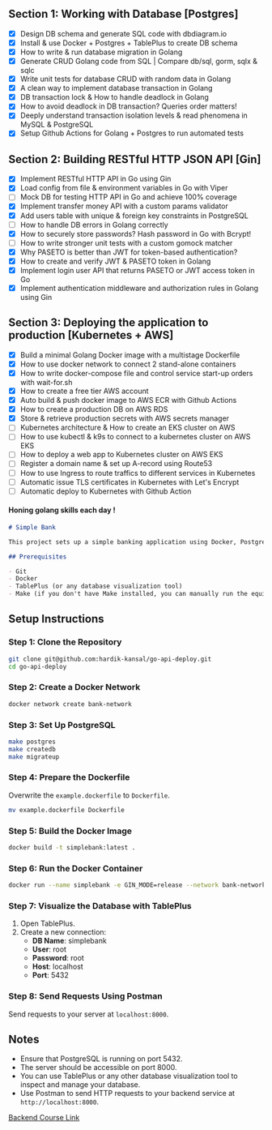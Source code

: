 ## Section 1: Working with Database [Postgres]

- [X] Design DB schema and generate SQL code with dbdiagram.io 
- [X] Install & use Docker + Postgres + TablePlus to create DB schema
- [X] How to write & run database migration in Golang
- [X] Generate CRUD Golang code from SQL | Compare db/sql, gorm, sqlx & sqlc
- [X] Write unit tests for database CRUD with random data in Golang
- [X] A clean way to implement database transaction in Golang
- [X] DB transaction lock & How to handle deadlock in Golang
- [X] How to avoid deadlock in DB transaction? Queries order matters!
- [X] Deeply understand transaction isolation levels & read phenomena in MySQL & PostgreSQL
- [X] Setup Github Actions for Golang + Postgres to run automated tests

## Section 2: Building RESTful HTTP JSON API [Gin]

- [X] Implement RESTful HTTP API in Go using Gin
- [X] Load config from file & environment variables in Go with Viper
- [ ] Mock DB for testing HTTP API in Go and achieve 100% coverage
- [X] Implement transfer money API with a custom params validator
- [X] Add users table with unique & foreign key constraints in PostgreSQL
- [ ] How to handle DB errors in Golang correctly
- [X] How to securely store passwords? Hash password in Go with Bcrypt!
- [ ] How to write stronger unit tests with a custom gomock matcher
- [X] Why PASETO is better than JWT for token-based authentication?
- [X] How to create and verify JWT & PASETO token in Golang
- [X] Implement login user API that returns PASETO or JWT access token in Go
- [X] Implement authentication middleware and authorization rules in Golang using Gin

## Section 3: Deploying the application to production [Kubernetes + AWS]

- [X] Build a minimal Golang Docker image with a multistage Dockerfile
- [X] How to use docker network to connect 2 stand-alone containers
- [X] How to write docker-compose file and control service start-up orders with wait-for.sh
- [X] How to create a free tier AWS account
- [X] Auto build & push docker image to AWS ECR with Github Actions
- [X] How to create a production DB on AWS RDS
- [X] Store & retrieve production secrets with AWS secrets manager
- [ ] Kubernetes architecture & How to create an EKS cluster on AWS
- [ ] How to use kubectl & k9s to connect to a kubernetes cluster on AWS EKS
- [ ] How to deploy a web app to Kubernetes cluster on AWS EKS
- [ ] Register a domain name & set up A-record using Route53
- [ ] How to use Ingress to route traffics to different services in Kubernetes
- [ ] Automatic issue TLS certificates in Kubernetes with Let's Encrypt
- [ ] Automatic deploy to Kubernetes with Github Action

#### Honing golang skills each day !



```markdown
# Simple Bank

This project sets up a simple banking application using Docker, PostgreSQL, and a Go backend. The following instructions will guide you through the setup process, including building and running the Docker containers and visualizing the database with TablePlus.

## Prerequisites

- Git
- Docker
- TablePlus (or any database visualization tool)
- Make (if you don't have Make installed, you can manually run the equivalent commands)
```

## Setup Instructions

### Step 1: Clone the Repository

```bash
git clone git@github.com:hardik-kansal/go-api-deploy.git
cd go-api-deploy
```

### Step 2: Create a Docker Network

```bash
docker network create bank-network
```

### Step 3: Set Up PostgreSQL

```bash
make postgres
make createdb
make migrateup
```

### Step 4: Prepare the Dockerfile

Overwrite the `example.dockerfile` to `Dockerfile`.

```bash
mv example.dockerfile Dockerfile
```

### Step 5: Build the Docker Image

```bash
docker build -t simplebank:latest .
```

### Step 6: Run the Docker Container

```bash
docker run --name simplebank -e GIN_MODE=release --network bank-network -p 8000:8000 -e DB_URL="postgresql://root:123@pg16:5432/simplebank?sslmode=disable" simplebank
```

### Step 7: Visualize the Database with TablePlus

1. Open TablePlus.
2. Create a new connection:
   - **DB Name**: simplebank
   - **User**: root
   - **Password**: root
   - **Host**: localhost
   - **Port**: 5432

### Step 8: Send Requests Using Postman

Send requests to your server at `localhost:8000`.

## Notes

- Ensure that PostgreSQL is running on port 5432.
- The server should be accessible on port 8000.
- You can use TablePlus or any other database visualization tool to inspect and manage your database.
- Use Postman to send HTTP requests to your backend service at `http://localhost:8000`.

[Backend Course Link](https://www.youtube.com/playlist?list=PLy_6D98if3ULEtXtNSY_2qN21VCKgoQAE)



